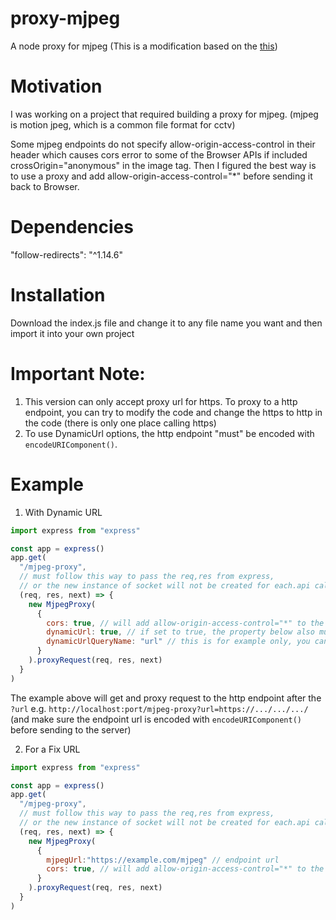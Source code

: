 # proxy-mjpeg
A node proxy for mjpeg
(This is a modification based on the [this](https://github.com/legege/node-mjpeg-proxy#readme))
# Motivation
I was working on a project that required building a proxy for mjpeg. (mjpeg is motion jpeg, which is a common file format for cctv)

Some mjpeg endpoints do not specify allow-origin-access-control in their header which causes cors error to some of the Browser APIs if included crossOrigin="anonymous" in the image tag.
Then I figured the best way is to use a proxy and add allow-origin-access-control="*" before sending it back to Browser.
# Dependencies
"follow-redirects": "^1.14.6"
# Installation
Download the index.js file and change it to any file name you want and then import it into your own project
# Important Note:
1. This version can only accept proxy url for https. To proxy to a http endpoint, you can try to modify the code and change the https to http in the code (there is only one place calling https)
2. To use DynamicUrl options, the http endpoint "must" be encoded with `encodeURIComponent()`.
# Example
1. With Dynamic URL
```javascript
import express from "express"

const app = express()
app.get(
  "/mjpeg-proxy",
  // must follow this way to pass the req,res from express,
  // or the new instance of socket will not be created for each.api call
  (req, res, next) => {
    new MjpegProxy(
      {
        cors: true, // will add allow-origin-access-control="*" to the respond header
        dynamicUrl: true, // if set to true, the property below also must be  defined
        dynamicUrlQueryName: "url" // this is for example only, you can define any query url key you want
      }
    ).proxyRequest(req, res, next)
  }
)
```
The example above will get and proxy request to the http endpoint after the `?url`
e.g. `http://localhost:port/mjpeg-proxy?url=https://.../.../.../` (and make sure the endpoint url is encoded with `encodeURIComponent()` before sending to the server)

2. For a Fix URL
```javascript
import express from "express"

const app = express()
app.get(
  "/mjpeg-proxy",
  // must follow this way to pass the req,res from express,
  // or the new instance of socket will not be created for each.api call
  (req, res, next) => {
    new MjpegProxy(
      {
        mjpegUrl:"https://example.com/mjpeg" // endpoint url
        cors: true, // will add allow-origin-access-control="*" to the respond header
      }
    ).proxyRequest(req, res, next)
  }
)
```

